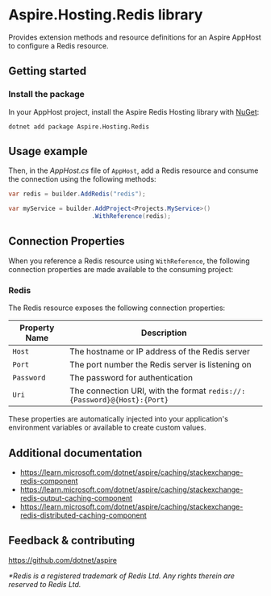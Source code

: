 # Aspire.Hosting.Redis library

Provides extension methods and resource definitions for an Aspire AppHost to configure a Redis resource.

## Getting started

### Install the package

In your AppHost project, install the Aspire Redis Hosting library with [NuGet](https://www.nuget.org):

```dotnetcli
dotnet add package Aspire.Hosting.Redis
```

## Usage example

Then, in the _AppHost.cs_ file of `AppHost`, add a Redis resource and consume the connection using the following methods:

```csharp
var redis = builder.AddRedis("redis");

var myService = builder.AddProject<Projects.MyService>()
                       .WithReference(redis);
```

## Connection Properties

When you reference a Redis resource using `WithReference`, the following connection properties are made available to the consuming project:

### Redis

The Redis resource exposes the following connection properties:

| Property Name | Description |
|---------------|-------------|
| `Host` | The hostname or IP address of the Redis server |
| `Port` | The port number the Redis server is listening on |
| `Password` | The password for authentication |
| `Uri` | The connection URI, with the format `redis://:{Password}@{Host}:{Port}` |

These properties are automatically injected into your application's environment variables or available to create custom values.

## Additional documentation

* https://learn.microsoft.com/dotnet/aspire/caching/stackexchange-redis-component
* https://learn.microsoft.com/dotnet/aspire/caching/stackexchange-redis-output-caching-component
* https://learn.microsoft.com/dotnet/aspire/caching/stackexchange-redis-distributed-caching-component

## Feedback & contributing

https://github.com/dotnet/aspire

_*Redis is a registered trademark of Redis Ltd. Any rights therein are reserved to Redis Ltd._
